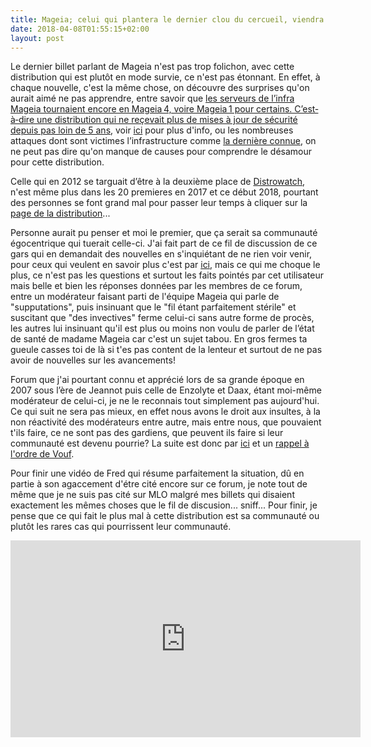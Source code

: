 ```yaml
---
title: Mageia; celui qui plantera le dernier clou du cercueil, viendra de la communauté
date: 2018-04-08T01:55:15+02:00
layout: post
---
```


Le dernier billet parlant de Mageia n'est pas trop folichon, avec cette distribution qui est plutôt en mode survie, ce n'est pas étonnant. En effet, à chaque nouvelle, c'est la même chose, on découvre des surprises qu'on aurait aimé ne pas apprendre, entre savoir que [les serveurs de l’infra Mageia tournaient encore en Mageia 4, voire Mageia 1 pour certains. C’est‐à‐dire une distribution qui ne reçevait plus de mises à jour de sécurité depuis pas loin de 5 ans](https://linuxfr.org/users/coquelicot-bleu/journaux/pas-de-mises-a-jour-de-securite-depuis-5-ans-sur-l-infrastructure-mageia-est-ce-bien-raisonnable), voir [ici](https://ml.mageia.org/l/arc/council/2017-04/msg00000.html) pour plus d'info, ou les nombreuses attaques dont sont victimes l’infrastructure comme [la dernière connue](http://blog.mageia.org/fr/2018/02/20/atteinte-a-la-securite/), on ne peut pas dire qu'on manque de causes pour comprendre le désamour pour cette distribution.

Celle qui en 2012 se targuait d’être à la deuxième place de [Distrowatch](https://distrowatch.com/index.php?dataspan=2012), n'est même plus dans les 20 premieres en 2017 et ce début 2018, pourtant des personnes se font grand mal pour passer leur temps à cliquer sur la [page de la distribution](https://www.mageialinux-online.org/search/search.php#results)...

Personne aurait pu penser et moi le premier, que ça serait sa communauté égocentrique qui tuerait celle-ci. J'ai fait part de ce fil de discussion de ce gars qui en demandait des nouvelles en s'inquiétant de ne rien voir venir, pour ceux qui veulent en savoir plus c'est par [ici](https://www.mageialinux-online.org/forum/topic-24980+debat-l-avenir-de-mageia.php), mais ce qui me choque le plus, ce n'est pas les questions et surtout les faits pointés par cet utilisateur mais belle et bien les réponses données par les membres de ce forum, entre un modérateur faisant parti de l'équipe Mageia qui parle de "supputations", puis insinuant que le "fil étant parfaitement stérile" et suscitant que "des invectives" ferme celui-ci sans autre forme de procès, les autres lui insinuant qu'il est plus ou moins non voulu de parler de l’état de santé de madame Mageia car c'est un sujet tabou. En gros fermes ta gueule casses toi de là si t'es pas content de la lenteur et surtout de ne pas avoir de nouvelles sur les avancements! 

Forum que j'ai pourtant connu et apprécié lors de sa grande époque en 2007 sous l’ère de Jeannot puis celle de Enzolyte et Daax, étant moi-même modérateur de celui-ci, je ne le reconnais tout simplement pas aujourd'hui. Ce qui suit ne sera pas mieux, en effet nous avons le droit aux insultes, à la non réactivité des modérateurs entre autre, mais entre nous, que pouvaient t'ils faire, ce ne sont pas des gardiens, que peuvent ils faire si leur communauté est devenu pourrie? La suite est donc par [ici](https://www.mageialinux-online.org/forum/topic-24990-2+j-ai-la-rage.php) et un [rappel à l'ordre de Vouf]( https://www.mageialinux-online.org/forum/topic-25000+comment-reagir-face-aux-trolleurs.php).

Pour finir une vidéo de Fred qui résume parfaitement la situation, dû en partie à son agaccement d'étre cité encore sur ce forum, je note tout de même que je ne suis pas cité sur MLO malgré mes billets qui disaient exactement les mêmes choses que le fil de discusion... sniff... Pour finir, je pense que ce qui fait le plus mal à cette distribution est sa communauté ou plutôt les rares cas qui pourrissent leur communauté.


<iframe width="560" height="315" src="https://www.youtube.com/embed/KGFCXR0GmUk" frameborder="0" allow="autoplay; encrypted-media" allowfullscreen></iframe>

